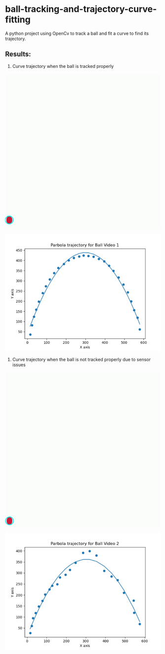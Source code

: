 # ball-tracking-and-trajectory-curve-fitting
A python project using OpenCv to track a ball and fit a curve to find its trajectory.

## Results:

1. Curve trajectory when the ball is tracked properly

![](github_extras/ball_video_1.gif)

![](github_extras/Figure_1.png)

1. Curve trajectory when the ball is not tracked properly due to sensor issues

![](github_extras/ball_video_2.gif)

![](github_extras/Figure_2.png)
